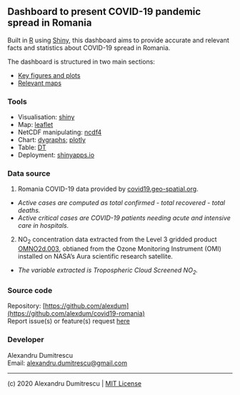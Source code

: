 ## Dashboard to present COVID-19 pandemic spread in Romania

Built in [R](https://www.r-project.org/) using [Shiny](https://shiny.rstudio.com/), this dashboard aims to provide accurate and relevant facts and statistics about COVID-19 spread in Romania.

The dashboard is structured in two main sections:

* [Key figures and plots](https://covid-19.shinyapps.io/romania/#facts)
* [Relevant maps](https://covid-19.shinyapps.io/romania/#maps)


### Tools

* Visualisation: [shiny](https://shiny.rstudio.com/)
* Map: [leaflet](https://rstudio.github.io/leaflet/) 
* NetCDF manipulating: [ncdf4](https://cran.r-project.org/web/packages/ncdf4/index.html)
* Chart: [dygraphs](https://rstudio.github.io/dygraphs/); [plotly](https://plot.ly/r/)
* Table: [DT](https://rstudio.github.io/DT/)
* Deployment: [shinyapps.io](https://www.shinyapps.io/)


### Data source

1. Romania COVID-19 data provided by [covid19.geo-spatial.org](https://covid19.geo-spatial.org/despre).

<em>

* Active cases are computed as total confirmed - total recovered - total deaths.<br>
* Active critical cases are COVID-19 patients needing acute and intensive care in hospitals.
</em>

2. NO<sub>2</sub> concentration data extracted from the Level 3 gridded product [OMNO2d.003](https://disc.gsfc.nasa.gov/datasets/OMNO2d_003/summary), obtianed from the Ozone Monitoring Instrument (OMI) installed on NASA’s Aura scientific research satellite.

<em>

* The variable extracted is Tropospheric Cloud Screened NO<sub>2</sub>.
</em>

### Source code 

Repository: [https://github.com/alexdum](https://github.com/alexdum/covid19-romania)  
Report issue(s) or feature(s) request [here](https://github.com/alexdum/covid19-romania/issues)


### Developer

Alexandru Dumitrescu <br/>
Email: [alexandru.dumitrescu@gmail.com](mailto:alexandru.dumitrescu@gmail.com)  

---

(c) 2020 Alexandru Dumitrescu | [MIT License](https://github.com/alexdum/covid19-romania/blob/master/LICENSE) 


